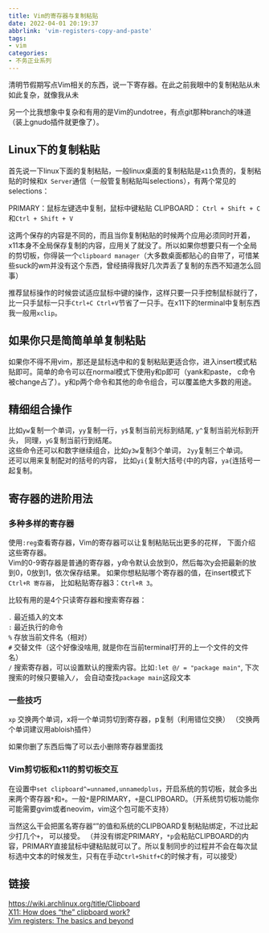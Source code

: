 ```yaml
---
title: Vim的寄存器与复制粘贴
date: 2022-04-01 20:19:37
abbrlink: 'vim-registers-copy-and-paste'
tags:
- vim
categories:
- 不务正业系列
---
```

清明节假期写点Vim相关的东西，说一下寄存器。在此之前我眼中的复制粘贴从未如此复杂，就像我从未
<!-- more -->

另一个比我想象中复杂和有用的是Vim的undotree，有点git那种branch的味道（装上gnudo插件就更像了）。

## Linux下的复制粘贴

首先说一下linux下面的复制粘贴，一般linux桌面的复制粘贴是`x11`负责的，复制粘贴的时候和`X Server`通信（一般管复制粘贴叫selections），有两个常见的selections：

PRIMARY：鼠标左键选中复制，鼠标中键粘贴
CLIPBOARD： `Ctrl + Shift + C`和`Ctrl + Shift + V`

这两个保存的内容是不同的，而且当你复制粘贴的时候两个应用必须同时开着，x11本身不全局保存复制的内容，应用关了就没了。所以如果你想要只有一个全局的剪切板，你得装一个`clipboard manager`（大多数桌面都贴心的自带了，可惜某些suck的wm并没有这个东西，曾经搞得我好几次弄丢了复制的东西不知道怎么回事）

推荐鼠标操作的时候尝试适应鼠标中键的操作，这样只要一只手控制鼠标就行了，比一只手鼠标一只手`Ctrl+C Ctrl+V`节省了一只手。在x11下的terminal中复制东西我一般用`xclip`。

## 如果你只是简简单单复制粘贴

如果你不得不用vim，那还是鼠标选中和的复制粘贴更适合你，进入insert模式粘贴即可。简单的命令可以在normal模式下使用y和p即可（yank和paste， c命令被change占了）。y和p两个命令和其他的命令组合，可以覆盖绝大多数的用途。  

## 精细组合操作

比如`yw`复制一个单词，`yy`复制一行，`y$`复制当前光标到结尾, `y^`复制当前光标到开头， 同理，`yG`复制当前行到结尾。    
这些命令还可以和数字继续组合，比如`y3w`复制3个单词， `2yy`复制三个单词。  
还可以用来复制配对的括号的内容， 比如`yi{`复制大括号`{`中的内容，`ya{`连括号一起复制。    

## 寄存器的进阶用法

### 多种多样的寄存器

使用`:reg`查看寄存器，Vim的寄存器可以让复制粘贴玩出更多的花样， 下面介绍这些寄存器。  
Vim的0-9寄存器是普通的寄存器，y命令默认会放到0，然后每次y会把最新的放到0，0放到1，依次保存结果。 如果你想粘贴哪个寄存器的值，在insert模式下`Ctrl+R 寄存器`， 比如粘贴寄存器3：`Ctrl+R 3`。

比较有用的是4个只读寄存器和搜索寄存器：

`.`  最近插入的文本  
`:`  最近执行的命令  
`%`  存放当前文件名（相对）  
`#`  交替文件（这个好像没啥用, 就是你在当前terminal打开的上一个文件的文件名）  
`/` 搜索寄存器，可以设置默认的搜索内容。比如`:let @/ = "package main"`, 下次搜索的时候只要输入`/`， 会自动查找`package main`这段文本

### 一些技巧

`xp` 交换两个单词，x将一个单词剪切到寄存器，p复制（利用错位交换） 
（交换两个单词建议用abloish插件）  

如果你删了东西后悔了可以去小删除寄存器里面找

### Vim剪切板和x11的剪切板交互

在设置中`set clipboard^=unnamed,unnamedplus`，开启系统的剪切板，就会多出来两个寄存器`*`和`+`。一般`*`是PRIMARY，`+`是CLIPBOARD。（开系统剪切板功能你可能需要gvim或者neovim，vim这个包可能不支持）  

当然这么干会把匿名寄存器“”的值和系统的CLIPBOARD复制粘贴绑定，不过比起少打几个`+`， 可以接受。
（并没有绑定PRIMARY，`*p`会粘贴CLIPBOARD的内容，PRIMARY直接鼠标中键粘贴就可以了。所以复制同步的过程并不会在每次鼠标选中文本的时候发生，只有在手动`Ctrl+Shitf+C`的时候才有，可以接受）

## 链接

<https://wiki.archlinux.org/title/Clipboard>   
[X11: How does “the” clipboard work?](https://www.uninformativ.de/blog/postings/2017-04-02/0/POSTING-en.html)   
[Vim registers: The basics and beyond](https://www.brianstorti.com/vim-registers/)  
